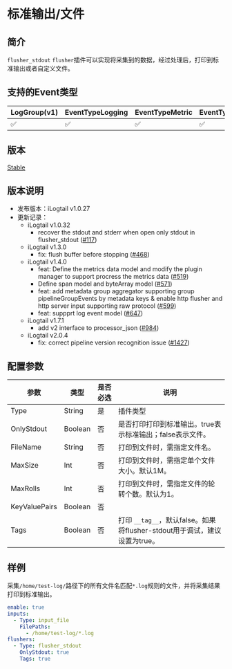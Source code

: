 # 标准输出/文件

## 简介

`flusher_stdout` `flusher`插件可以实现将采集到的数据，经过处理后，打印到标准输出或者自定义文件。

## 支持的Event类型

| LogGroup(v1) | EventTypeLogging | EventTypeMetric | EventTypeSpan |
| ------------ | ---------------- | --------------- | ------------- |
|      ✅      |      ✅           |       ✅        |      ✅       |

## 版本

[Stable](../../stability-level.md)

## 版本说明

* 发布版本：iLogtail v1.0.27
* 更新记录：
  * iLogtail v1.0.32
    * recover the stdout and stderr when open only stdout in flusher_stdout ([#117](https://github.com/alibaba/loongcollector/pull/117))
  * iLogtail v1.3.0
    * fix: flush buffer before stopping ([#468](https://github.com/alibaba/loongcollector/pull/468))
  * iLogtail v1.4.0
    * feat: Define the metrics data model and modify the plugin manager to support procress the metrics data ([#519](https://github.com/alibaba/loongcollector/pull/519))
    * Define span model and byteArray model ([#571](https://github.com/alibaba/loongcollector/pull/571))
    * feat: add metadata group aggregator supporting group pipelineGroupEvents by metadata keys & enable http flusher and http server input supporting raw protocol  ([#599](https://github.com/alibaba/loongcollector/pull/599))
    * feat: suppprt log event model ([#647](https://github.com/alibaba/loongcollector/pull/647))
  * iLogtail v1.7.1
    * add v2 interface to processor_json ([#984](https://github.com/alibaba/loongcollector/pull/984))
  * iLogtail v2.0.4
    * fix: correct pipeline version recognition issue ([#1427](https://github.com/alibaba/loongcollector/pull/1427))

## 配置参数

| 参数            | 类型      | 是否必选 | 说明                                |
| ------------- | ------- | ---- | --------------------------------- |
| Type          | String  | 是    | 插件类型                              |
| OnlyStdout    | Boolean | 否    | 是否打印打印到标准输出。true表示标准输出；false表示文件。 |
| FileName      | String  | 否    | 打印到文件时，需指定文件名。                    |
| MaxSize       | Int     | 否    | 打印到文件时，需指定单个文件大小。默认1M。            |
| MaxRolls      | Int     | 否    | 打印到文件时，需指定文件的轮转个数。默认为1。           |
| KeyValuePairs | Boolean | 否    |                                   |
| Tags          | Boolean | 否    | 打印 `__tag__`，默认false。如果将flusher-stdout用于调试，建议设置为true。 |

## 样例

采集`/home/test-log/`路径下的所有文件名匹配`*.log`规则的文件，并将采集结果打印到标准输出。

```yaml
enable: true
inputs:
  - Type: input_file
    FilePaths: 
      - /home/test-log/*.log
flushers:
  - Type: flusher_stdout
    OnlyStdout: true
    Tags: true
```
